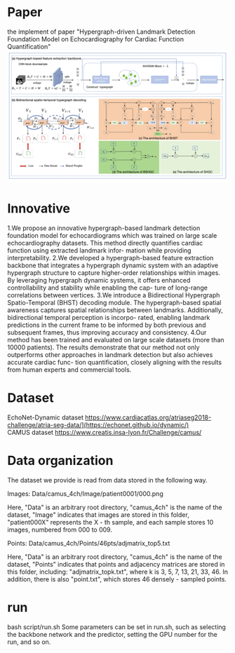 # Paper
the  implement of paper "Hypergraph-driven Landmark Detection Foundation Model on Echocardiography for Cardiac Function Quantification"
![image](https://github.com/beginneryu/HypergraphLandmark/blob/main/method.jpg)

# Innovative
1.We propose an innovative hypergraph-based landmark detection foundation model for echocardiograms which was trained on large scale echocardiography datasets. This method directly quantifies cardiac function using extracted landmark infor- mation while providing interpretability.
2.We developed a hypergraph-based feature extraction backbone that integrates a hypergraph dynamic system with an adaptive hypergraph structure to capture higher-order relationships within images.  By leveraging hypergraph dynamic systems, it offers enhanced controllability and stability while enabling the cap- ture of long-range correlations between vertices.
3.We introduce a Bidirectional Hypergraph Spatio-Temporal (BHST) decoding module.  The hypergraph-based spatial awareness captures spatial relationships between landmarks. Additionally, bidirectional temporal perception is incorpo- rated, enabling landmark predictions in the current frame to be informed by both previous and subsequent frames, thus improving accuracy and consistency.
4.Our method has been trained and evaluated on large scale datasets (more than 10000 patients). The results demonstrate that our method not only outperforms other approaches in landmark detection but also achieves accurate cardiac func- tion quantification, closely aligning with the results from human experts and commercial tools.

# Dataset

EchoNet-Dynamic dataset https://www.cardiacatlas.org/atriaseg2018-challenge/atria-seg-data/](https://echonet.github.io/dynamic/)  
CAMUS dataset https://www.creatis.insa-lyon.fr/Challenge/camus/



# Data organization
The dataset we provide is read from data stored in the following way.

Images: Data/camus_4ch/Image/patient0001/000.png

Here, "Data" is an arbitrary root directory, "camus_4ch" is the name of the dataset, "Image" indicates that images are stored in this folder, "patient000X" represents the X - th sample, and each sample stores 10 images, numbered from 000 to 009.

Points: Data/camus_4ch/Points/46pts/adjmatrix_top5.txt

Here, "Data" is an arbitrary root directory, "camus_4ch" is the name of the dataset, "Points" indicates that points and adjacency matrices are stored in this folder, including: "adjmatrix_topk.txt", where k is 3, 5, 7, 13, 21, 33, 46. In addition, there is also "point.txt", which stores 46 densely - sampled points. 

# run
bash script/run.sh
Some parameters can be set in run.sh, such as selecting the backbone network and the predictor, setting the GPU number for the run, and so on. 
